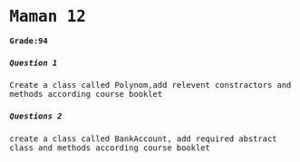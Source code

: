 <samp>
<h1>Maman 12</h1> 

**Grade:94**

### <h5>Question 1 </h5>
Create a class called Polynom,add relevent constractors and methods according course booklet

###  <h5>Questions 2 </h5>
create a class called BankAccount, add required abstract class and methods according course booklet

</samp>
